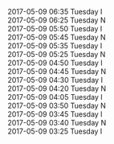 2017-05-09 06:35 Tuesday  I  
2017-05-09 06:25 Tuesday  N  
2017-05-09 05:50 Tuesday  I  
2017-05-09 05:45 Tuesday  N  
2017-05-09 05:35 Tuesday  I  
2017-05-09 05:25 Tuesday  N  
2017-05-09 04:50 Tuesday  I  
2017-05-09 04:45 Tuesday  N  
2017-05-09 04:30 Tuesday  I  
2017-05-09 04:20 Tuesday  N  
2017-05-09 04:05 Tuesday  I  
2017-05-09 03:50 Tuesday  N  
2017-05-09 03:45 Tuesday  I  
2017-05-09 03:40 Tuesday  N  
2017-05-09 03:25 Tuesday  I  
